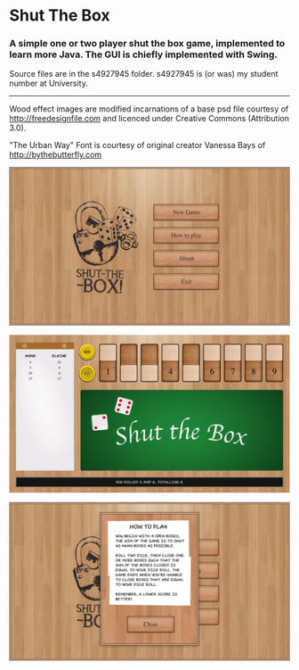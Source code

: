 # Shut The Box

### A simple one or two player shut the box game, implemented to learn more Java. The GUI is chiefly implemented with Swing.

Source files are in the s4927945 folder. s4927945 is (or was) my student number at University.

---

Wood effect images are modified incarnations of a base psd file courtesy of http://freedesignfile.com and licenced under Creative Commons (Attribution 3.0).

"The Urban Way" Font is courtesy of original creator Vanessa Bays of http://bythebutterfly.com 


![Main Menu](screenshots/main-menu.png)

![Game Board](screenshots/game-baord.png)

![How To Play](screenshots/how-to-play.png)
